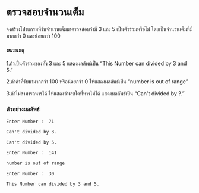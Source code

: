 # ตรวจสอบจำนวนเต็ม
จงสร้างโปรแกรมที่รับจำนวนเต็มมาตรวจสอบว่ามี 3 และ 5 เป็นตัวร่วมหรือไม่ โดยเป็นจำนวนเต็มที่มีมากกว่า 0 และน้อยกว่า 100

#### *หมายเหตุ* 

1.ถ้าเป็นตัวร่วมของทั้ง 3 และ 5 แสดงผลลัพธ์เป็น “This Number can divided by 3 and 5.”

2.ถ้าค่าที่รับมามากกว่า 100 หรือน้อยกว่า 0 ให้แสดงผลลัพธ์เป็น “number is out of range”

3.ถ้าไม่สามารถหารได้ ให้แสดงว่าเลขใดที่หารไม่ได้ แสดงผลลัพธ์เป็น “Can't divided by ?.”

### ตัวอย่างผลลัพธ์
```
Enter Number :  71

Can't divided by 3.

Can't divided by 5.
```
```
Enter Number :  141

number is out of range
```
```
Enter Number :  30

This Number can divided by 3 and 5.
```
